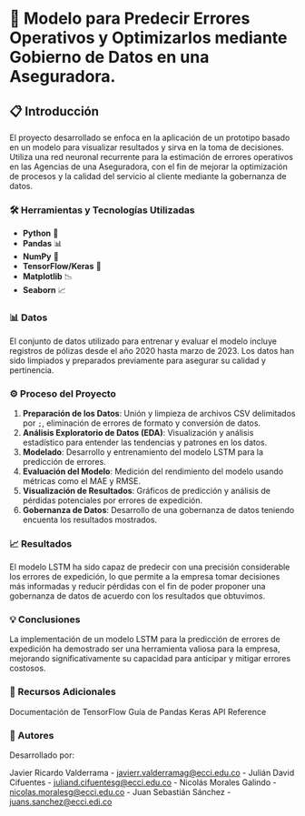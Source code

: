 # 🚀 Modelo para Predecir Errores Operativos y Optimizarlos mediante Gobierno de Datos en una Aseguradora.

## 📋 Introducción

El proyecto desarrollado se enfoca en la aplicación de un prototipo basado en un modelo para visualizar resultados y sirva en la toma de decisiones. Utiliza una red neuronal recurrente para la estimación de errores operativos en las Agencias de una Aseguradora, con el fin de mejorar la optimización de procesos y la calidad del servicio al cliente mediante la gobernanza de datos. 

### 🛠️ Herramientas y Tecnologías Utilizadas

- **Python** 🐍
- **Pandas** 📊
- **NumPy** 🔢
- **TensorFlow/Keras** 🤖
- **Matplotlib** 📉
- **Seaborn** 📈

### 📊 Datos

El conjunto de datos utilizado para entrenar y evaluar el modelo incluye registros de pólizas desde el año 2020 hasta marzo de 2023. Los datos han sido limpiados y preparados previamente para asegurar su calidad y pertinencia.

### ⚙️ Proceso del Proyecto

1. **Preparación de los Datos**: Unión y limpieza de archivos CSV delimitados por `;`, eliminación de errores de formato y conversión de datos.
2. **Análisis Exploratorio de Datos (EDA)**: Visualización y análisis estadístico para entender las tendencias y patrones en los datos.
3. **Modelado**: Desarrollo y entrenamiento del modelo LSTM para la predicción de errores.
4. **Evaluación del Modelo**: Medición del rendimiento del modelo usando métricas como el MAE y RMSE.
5. **Visualización de Resultados**: Gráficos de predicción y análisis de pérdidas potenciales por errores de expedición.
6. **Gobernanza de Datos**: Desarrollo de una gobernanza de datos teniendo encuenta los resultados mostrados.

### 📈 Resultados

El modelo LSTM ha sido capaz de predecir con una precisión considerable los errores de expedición, lo que permite a la empresa tomar decisiones más informadas y reducir pérdidas con el fin de poder proponer una gobernanza de datos de acuerdo con los resultados que obtuvimos.

### 💡 Conclusiones

La implementación de un modelo LSTM para la predicción de errores de expedición ha demostrado ser una herramienta valiosa para la empresa, mejorando significativamente su capacidad para anticipar y mitigar errores costosos.

### 🔗 Recursos Adicionales
Documentación de TensorFlow
Guía de Pandas
Keras API Reference

### 📝 Autores
Desarrollado por:

Javier Ricardo Valderrama - javierr.valderramag@ecci.edu.co -
Julián David Cifuentes - juliand.cifuentesg@ecci.edu.co -
Nicolás Morales Galindo - nicolas.moralesg@ecci.edu.co -
Juan Sebastián Sánchez - juans.sanchez@ecci.edi.co



